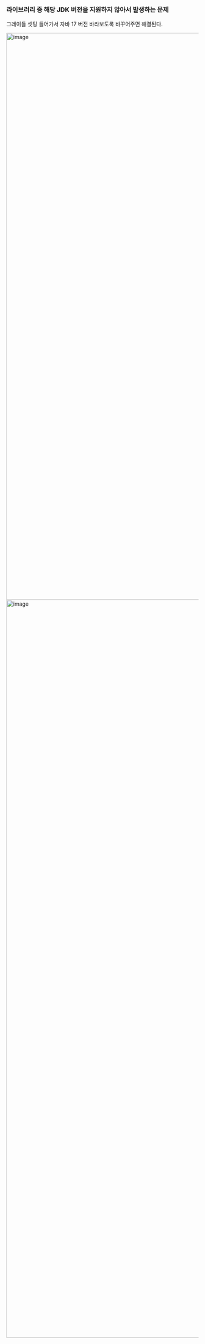
### 라이브러리 중 해당 JDK 버전을 지원하지 않아서 발생하는 문제 
그레이들 셋팅 들어가서 자바 17 버전 바라보도록 바꾸어주면 해결된다.

<img width="1484" alt="image" src="https://github.com/HJC96/Study/assets/87226129/c7fbbc3a-88bb-49dd-9ec0-6984e23f5a11">




<img width="1932" alt="image" src="https://github.com/HJC96/Study/assets/87226129/91e106d6-68bb-4a8f-a775-fe5447c70b93">
